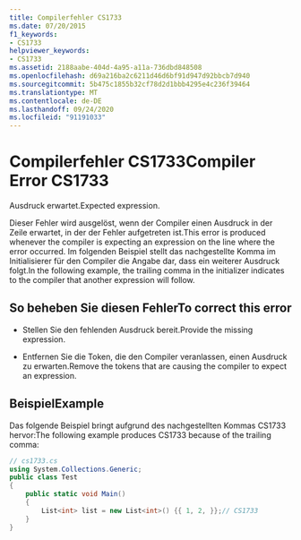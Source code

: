 ```yaml
---
title: Compilerfehler CS1733
ms.date: 07/20/2015
f1_keywords:
- CS1733
helpviewer_keywords:
- CS1733
ms.assetid: 2188aabe-404d-4a95-a11a-736dbd848508
ms.openlocfilehash: d69a216ba2c6211d46d6bf91d947d92bbcb7d940
ms.sourcegitcommit: 5b475c1855b32cf78d2d1bbb4295e4c236f39464
ms.translationtype: MT
ms.contentlocale: de-DE
ms.lasthandoff: 09/24/2020
ms.locfileid: "91191033"
---
```

# <a name="compiler-error-cs1733"></a><span data-ttu-id="aeda2-102">Compilerfehler CS1733</span><span class="sxs-lookup"><span data-stu-id="aeda2-102">Compiler Error CS1733</span></span>

<span data-ttu-id="aeda2-103">Ausdruck erwartet.</span><span class="sxs-lookup"><span data-stu-id="aeda2-103">Expected expression.</span></span>  
  
 <span data-ttu-id="aeda2-104">Dieser Fehler wird ausgelöst, wenn der Compiler einen Ausdruck in der Zeile erwartet, in der der Fehler aufgetreten ist.</span><span class="sxs-lookup"><span data-stu-id="aeda2-104">This error is produced whenever the compiler is expecting an expression on the line where the error occurred.</span></span> <span data-ttu-id="aeda2-105">Im folgenden Beispiel stellt das nachgestellte Komma im Initialisierer für den Compiler die Angabe dar, dass ein weiterer Ausdruck folgt.</span><span class="sxs-lookup"><span data-stu-id="aeda2-105">In the following example, the trailing comma in the initializer indicates to the compiler that another expression will follow.</span></span>  
  
## <a name="to-correct-this-error"></a><span data-ttu-id="aeda2-106">So beheben Sie diesen Fehler</span><span class="sxs-lookup"><span data-stu-id="aeda2-106">To correct this error</span></span>  
  
- <span data-ttu-id="aeda2-107">Stellen Sie den fehlenden Ausdruck bereit.</span><span class="sxs-lookup"><span data-stu-id="aeda2-107">Provide the missing expression.</span></span>  
  
- <span data-ttu-id="aeda2-108">Entfernen Sie die Token, die den Compiler veranlassen, einen Ausdruck zu erwarten.</span><span class="sxs-lookup"><span data-stu-id="aeda2-108">Remove the tokens that are causing the compiler to expect an expression.</span></span>  
  
## <a name="example"></a><span data-ttu-id="aeda2-109">Beispiel</span><span class="sxs-lookup"><span data-stu-id="aeda2-109">Example</span></span>  

 <span data-ttu-id="aeda2-110">Das folgende Beispiel bringt aufgrund des nachgestellten Kommas CS1733 hervor:</span><span class="sxs-lookup"><span data-stu-id="aeda2-110">The following example produces CS1733 because of the trailing comma:</span></span>  
  
```csharp  
// cs1733.cs  
using System.Collections.Generic;  
public class Test  
{  
    public static void Main()  
    {  
        List<int> list = new List<int>() {{ 1, 2, }};// CS1733  
    }
}  
```
